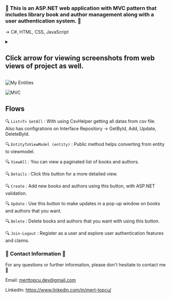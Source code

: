 ### :notebook: This is an ASP.NET web application with MVC pattern that includes library book and author management along with a user authentication system. :notebook:
-> C#, HTML, CSS, JavaScript

<details> <summary><h2>Click arrow for viewing screenshots from web views of project as well.</h2></summary>
  <img src="https://i.ibb.co/jyD8c64/Homepage.png"  />
   <img src="https://i.ibb.co/N7zzj7Z/Home-Screen-With-Login.png"  />
   <img src="https://i.ibb.co/L5Xfdgm/Book-View-All.png"  />
    <img src="https://i.ibb.co/6nSC5Mp/Update-Pop-Up.png"  />
     <img src="https://i.ibb.co/16p0k5T/Author-View-All.png"  />
      <img src="https://i.ibb.co/T1yC9Js/Register-Form.png"  />
       <img src="https://i.ibb.co/tQzWjXP/Sign-In-Form.png"  />
</details>

![My Entities](https://github.com/user-attachments/assets/4360a4da-c407-4069-ab57-1c573e67f60c)

![MVC](https://github.com/user-attachments/assets/3701b368-e837-4b9b-9fd9-13650ee07da0)

## Flows
:mag: `List<T> GetAll` : With using CsvHelper getting all datas from csv file. Also has configrations on Interface Repository -> GetById, Add, Update, DeleteById.

:mag: `EntityToViewModel (entity)` : Public method helps converting from entity to viewmodel.

:mag: `ViewAll` : You can view a paginated list of books and authors.

:mag: `Details` : Click this button for a more detailed view.

:mag: `Create` : Add new books and authors using this button, with ASP.NET validation.

:mag: `Update` : Use this button to make updates in a pop-up window on books and authors that you want.

:mag: `Delete` : Delete books and authors that you want with using this button.

:mag: `Join-Logout` : Register as a user and explore user authentication features and claims.

### :incoming_envelope: Contact Information :incoming_envelope:

For any questions or further information, please don't hesitate to contact me :pray:

Email: merttopcu.dev@gmail.com

LinkedIn: https://www.linkedin.com/in/mert-topcu/






 




